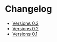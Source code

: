 # Changelog

* [Versions 0.3](./history/0.3.md)
* [Versions 0.2](./history/0.2.md)
* [Versions 0.1](./history/0.1.md)
